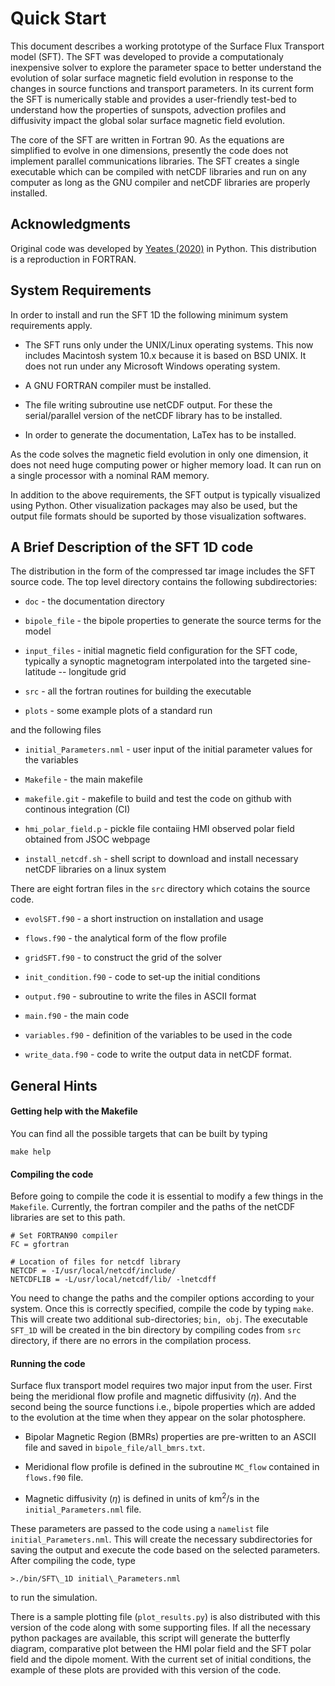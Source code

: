 # Quick Start

This document describes a working prototype of the Surface Flux
Transport model (SFT). The SFT was developed to provide a computationaly
inexpensive solver to explore the parameter space to better understand
the evolution of solar surface magnetic field evolution in response to
the changes in source functions and transport parameters. In its current
form the SFT is numerically stable and provides a user-friendly test-bed
to understand how the properties of sunspots, advection profiles and
diffusivity impact the global solar surface magnetic field evolution.

The core of the SFT are written in Fortran 90. As the equations are
simplified to evolve in one dimensions, presently the code does not
implement parallel communications libraries. The SFT creates a single
executable which can be compiled with netCDF libraries and run on any
computer as long as the GNU compiler and netCDF libraries are properly
installed.

## Acknowledgments

Original code was developed by [Yeates (2020)](https://doi.org/10.1007/s11207-020-01688-y) in Python. This distribution is a reproduction in FORTRAN.

## System Requirements

In order to install and run the SFT 1D the following minimum system
requirements apply.

-   The SFT runs only under the UNIX/Linux operating systems. This now
    includes Macintosh system 10.x because it is based on BSD UNIX. It
    does not run under any Microsoft Windows operating system.

-   A GNU FORTRAN compiler must be installed.

-   The file writing subroutine use netCDF output. For these the
    serial/parallel version of the netCDF library has to be installed.

-   In order to generate the documentation, LaTex has to be installed.

As the code solves the magnetic field evolution in only one dimension,
it does not need huge computing power or higher memory load. It can run
on a single processor with a nominal RAM memory.

In addition to the above requirements, the SFT output is typically
visualized using Python. Other visualization packages may also be used,
but the output file formats should be suported by those visualization
softwares.

## A Brief Description of the SFT 1D code

The distribution in the form of the compressed tar image includes the
SFT source code. The top level directory contains the following
subdirectories:

-   `doc` - the documentation directory

-   `bipole_file` - the bipole properties to generate the source terms
    for the model

-   `input_files` - initial magnetic field configuration for the SFT
    code, typically a synoptic magnetogram interpolated into the
    targeted sine-latitude -- longitude grid

-   `src` - all the fortran routines for building the executable

-   `plots` - some example plots of a standard run

and the following files

-   `initial_Parameters.nml` - user input of the initial parameter
    values for the variables

-   `Makefile` - the main makefile

-   `makefile.git` - makefile to build and test the code on github with
    continous integration (CI)

-   `hmi_polar_field.p` - pickle file contaiing HMI observed polar field
    obtained from JSOC webpage

-   `install_netcdf.sh` - shell script to download and install necessary
    netCDF libraries on a linux system

There are eight fortran files in the `src` directory which cotains the
source code.

-   `evolSFT.f90` - a short instruction on installation and usage

-   `flows.f90` - the analytical form of the flow profile

-   `gridSFT.f90` - to construct the grid of the solver

-   `init_condition.f90` - code to set-up the initial conditions

-   `output.f90` - subroutine to write the files in ASCII format

-   `main.f90` - the main code

-   `variables.f90` - definition of the variables to be used in the code

-   `write_data.f90` - code to write the output data in netCDF format.

## General Hints

#### Getting help with the Makefile

You can find all the possible targets that can be built by typing

    make help

#### Compiling the code

Before going to compile the code it is essential to modify a few things
in the `Makefile`. Currently, the fortran compiler and the paths of the
netCDF libraries are set to this path.

    # Set FORTRAN90 compiler
    FC = gfortran

    # Location of files for netcdf library
    NETCDF = -I/usr/local/netcdf/include/
    NETCDFLIB = -L/usr/local/netcdf/lib/ -lnetcdff

You need to change the paths and the compiler options according to your
system. Once this is correctly specified, compile the code by typing
`make`. This will create two additional sub-directories; `bin, obj`. The
executable `SFT_1D` will be created in the bin directory by compiling
codes from `src` directory, if there are no errors in the compilation
process.

#### Running the code

Surface flux transport model requires two major input from the user.
First being the meridional flow profile and magnetic diffusivity
($\eta$). And the second being the source functions i.e., bipole
properties which are added to the evolution at the time when they appear
on the solar photosphere.

-   Bipolar Magnetic Region (BMRs) properties are pre-written to an
    ASCII file and saved in `bipole_file/all_bmrs.txt`.

-   Meridional flow profile is defined in the subroutine `MC_flow`
    contained in `flows.f90` file.

-   Magnetic diffusivity ($\eta$) is defined in units of km$^2$/s in the
    `initial_Parameters.nml` file.

These parameters are passed to the code using a `namelist` file
`initial_Parameters.nml`. This will create the necessary subdirectories
for saving the output and execute the code based on the selected
parameters. After compiling the code, type

    >./bin/SFT\_1D initial\_Parameters.nml

to run the simulation.

There is a sample plotting file (`plot_results.py`) is also distributed
with this version of the code along with some supporting files. If all
the necessary python packages are available, this script will generate
the butterfly diagram, comparative plot between the HMI polar field and
the SFT polar field and the dipole moment. With the current set of
initial conditions, the example of these plots are provided with this
version of the code.
